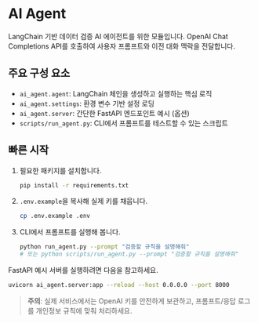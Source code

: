 # AI Agent

LangChain 기반 데이터 검증 AI 에이전트를 위한 모듈입니다. OpenAI Chat Completions API를 호출하여 사용자 프롬프트와 이전 대화 맥락을 전달합니다.

## 주요 구성 요소
- `ai_agent.agent`: LangChain 체인을 생성하고 실행하는 핵심 로직
- `ai_agent.settings`: 환경 변수 기반 설정 로딩
- `ai_agent.server`: 간단한 FastAPI 엔드포인트 예시 (옵션)
- `scripts/run_agent.py`: CLI에서 프롬프트를 테스트할 수 있는 스크립트

## 빠른 시작
1. 필요한 패키지를 설치합니다.
   ```bash
   pip install -r requirements.txt
   ```
2. `.env.example`을 복사해 실제 키를 채웁니다.
   ```bash
   cp .env.example .env
   ```
3. CLI에서 프롬프트를 실행해 봅니다.
   ```bash
   python run_agent.py --prompt "검증할 규칙을 설명해줘"
   # 또는 python scripts/run_agent.py --prompt "검증할 규칙을 설명해줘"
   ```

FastAPI 예시 서버를 실행하려면 다음을 참고하세요.
```bash
uvicorn ai_agent.server:app --reload --host 0.0.0.0 --port 8000
```

> **주의**: 실제 서비스에서는 OpenAI 키를 안전하게 보관하고, 프롬프트/응답 로그를 개인정보 규칙에 맞춰 처리하세요.
